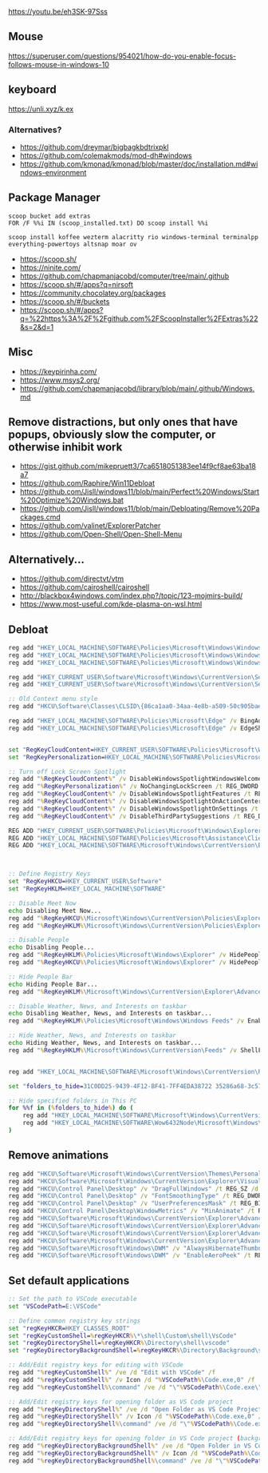 https://youtu.be/eh3SK-97Sss

## Mouse

https://superuser.com/questions/954021/how-do-you-enable-focus-follows-mouse-in-windows-10

## keyboard

https://unli.xyz/k.ex

### Alternatives?

- https://github.com/dreymar/bigbagkbdtrixpkl
- https://github.com/colemakmods/mod-dh#windows
- https://github.com/kmonad/kmonad/blob/master/doc/installation.md#windows-environment

## Package Manager

```
scoop bucket add extras
FOR /F %%i IN (scoop_installed.txt) DO scoop install %%i

scoop install koffee wezterm alacritty rio windows-terminal terminalpp everything-powertoys altsnap moar ov
```

- https://scoop.sh/
- https://ninite.com/
- https://github.com/chapmanjacobd/computer/tree/main/.github
- https://scoop.sh/#/apps?q=nirsoft
- https://community.chocolatey.org/packages
- https://scoop.sh/#/buckets
- https://scoop.sh/#/apps?q=%22https%3A%2F%2Fgithub.com%2FScoopInstaller%2FExtras%22&s=2&d=1

## Misc

- https://keypirinha.com/
- https://www.msys2.org/
- https://github.com/chapmanjacobd/library/blob/main/.github/Windows.md

## Remove distractions, but only ones that have popups, obviously slow the computer, or otherwise inhibit work

- https://gist.github.com/mikepruett3/7ca6518051383ee14f9cf8ae63ba18a7
- https://github.com/Raphire/Win11Debloat
- https://github.com/Jisll/windows11/blob/main/Perfect%20Windows/Start%20Optimize%20Windows.bat
- https://github.com/Jisll/windows11/blob/main/Debloating/Remove%20Packages.cmd
- https://github.com/valinet/ExplorerPatcher
- https://github.com/Open-Shell/Open-Shell-Menu

## Alternatively...

- https://github.com/directvt/vtm
- https://github.com/cairoshell/cairoshell
- http://blackbox4windows.com/index.php?/topic/123-mojmirs-build/
- https://www.most-useful.com/kde-plasma-on-wsl.html

## Debloat

```bat
reg add "HKEY_LOCAL_MACHINE\SOFTWARE\Policies\Microsoft\Windows\Windows Search" /v AllowCloudSearch /t REG_DWORD /d 0 /f
reg add "HKEY_LOCAL_MACHINE\SOFTWARE\Policies\Microsoft\Windows\Windows Search" /v AllowCortana /t REG_DWORD /d 0 /f
reg add "HKEY_LOCAL_MACHINE\SOFTWARE\Policies\Microsoft\Windows\Windows Search" /v AllowCortanaAboveLock /t REG_DWORD /d 0 /f

reg add "HKEY_CURRENT_USER\Software\Microsoft\Windows\CurrentVersion\Search" /v CortanaEnabled /t REG_DWORD /d 0 /f
reg add "HKEY_CURRENT_USER\Software\Microsoft\Windows\CurrentVersion\Search" /v CortanaConsent /t REG_DWORD /d 0 /f

:: Old Context menu style
reg add "HKCU\Software\Classes\CLSID\{86ca1aa0-34aa-4e8b-a509-50c905bae2a2}\InprocServer32" /f /ve

reg add "HKEY_LOCAL_MACHINE\SOFTWARE\Policies\Microsoft\Edge" /v BingAdsSuppression /t REG_DWORD /d 1 /f
reg add "HKEY_LOCAL_MACHINE\SOFTWARE\Policies\Microsoft\Edge" /v EdgeShoppingAssistantEnabled /t REG_DWORD /d 0 /f


set "RegKeyCloudContent=HKEY_CURRENT_USER\SOFTWARE\Policies\Microsoft\Windows\CloudContent"
set "RegKeyPersonalization=HKEY_LOCAL_MACHINE\SOFTWARE\Policies\Microsoft\Windows\Personalization"

:: Turn off Lock Screen Spotlight
reg add "%RegKeyCloudContent%" /v DisableWindowsSpotlightWindowsWelcomeExperience /t REG_DWORD /d 1 /f
reg add "%RegKeyPersonalization%" /v NoChangingLockScreen /t REG_DWORD /d 0 /f
reg add "%RegKeyCloudContent%" /v DisableWindowsSpotlightFeatures /t REG_DWORD /d 1 /f
reg add "%RegKeyCloudContent%" /v DisableWindowsSpotlightOnActionCenter /t REG_DWORD /d 1 /f
reg add "%RegKeyCloudContent%" /v DisableWindowsSpotlightOnSettings /t REG_DWORD /d 1 /f
reg add "%RegKeyCloudContent%" /v DisableThirdPartySuggestions /t REG_DWORD /d 1 /f

REG ADD "HKEY_CURRENT_USER\SOFTWARE\Policies\Microsoft\Windows\Explorer" /v HideRecentlyAddedApps /t REG_DWORD /d 1 /f
REG ADD "HKEY_LOCAL_MACHINE\SOFTWARE\Policies\Microsoft\Assistance\Client\1.0" /v NoActiveHelp /t REG_DWORD /d 1 /f
REG ADD "HKEY_LOCAL_MACHINE\SOFTWARE\Microsoft\Windows\CurrentVersion\Explorer" /v SmartScreenEnabled /t REG_SZ /d "Off" /f



:: Define Registry Keys
set "RegKeyHKCU=HKEY_CURRENT_USER\Software"
set "RegKeyHKLM=HKEY_LOCAL_MACHINE\SOFTWARE"

:: Disable Meet Now
echo Disabling Meet Now...
reg add "%RegKeyHKCU%\Microsoft\Windows\CurrentVersion\Policies\Explorer" /v HideSCAMeetNow /t REG_DWORD /d 1 /f
reg add "%RegKeyHKLM%\Microsoft\Windows\CurrentVersion\Policies\Explorer" /v HideSCAMeetNow /t REG_DWORD /d 1 /f

:: Disable People
echo Disabling People...
reg add "%RegKeyHKLM%\Policies\Microsoft\Windows\Explorer" /v HidePeopleBar /t REG_DWORD /d 1 /f
reg add "%RegKeyHKCU%\Policies\Microsoft\Windows\Explorer" /v HidePeopleBar /t REG_DWORD /d 1 /f

:: Hide People Bar
echo Hiding People Bar...
reg add "%RegKeyHKLM%\Microsoft\Windows\CurrentVersion\Explorer\Advanced\People" /v PeopleBand /t REG_DWORD /d 0 /f

:: Disable Weather, News, and Interests on taskbar
echo Disabling Weather, News, and Interests on taskbar...
reg add "%RegKeyHKLM%\Policies\Microsoft\Windows\Windows Feeds" /v EnableFeeds /t REG_DWORD /d 0 /f

:: Hide Weather, News, and Interests on taskbar
echo Hiding Weather, News, and Interests on taskbar...
reg add "%RegKeyHKLM%\Microsoft\Windows\CurrentVersion\Feeds" /v ShellFeedsTaskbarViewMode /t REG_DWORD /d 2 /f


reg add "HKEY_LOCAL_MACHINE\SOFTWARE\Microsoft\Windows\CurrentVersion\Policies\Explorer" /v AllowOnlineTips /t REG_DWORD /d 0 /f

set "folders_to_hide=31C0DD25-9439-4F12-BF41-7FF4EDA38722 35286a68-3c57-41a1-bbb1-0eae73d76c95 f42ee2d3-909f-4907-8871-4c22fc0bf756 7d83ee9b-2244-4e70-b1f5-5393042af1e4 0ddd015d-b06c-45d5-8c4c-f59713854639 a0c69a99-21c8-4671-8703-7934162fcf1d B4BFCC3A-DB2C-424C-B029-7FE99A87C641"

:: Hide specified folders in This PC
for %%f in (%folders_to_hide%) do (
    reg add "HKEY_LOCAL_MACHINE\SOFTWARE\Microsoft\Windows\CurrentVersion\Explorer\FolderDescriptions\{%%f}\PropertyBag" /v ThisPCPolicy /t REG_SZ /d Hide /f
    reg add "HKEY_LOCAL_MACHINE\SOFTWARE\Wow6432Node\Microsoft\Windows\CurrentVersion\Explorer\FolderDescriptions\{%%f}\PropertyBag" /v ThisPCPolicy /t REG_SZ /d Hide /f
)
```

## Remove animations

```bat
reg add "HKCU\Software\Microsoft\Windows\CurrentVersion\Themes\Personalize" /v "EnableTransparency" /t REG_DWORD /d "0" /f
reg add "HKCU\Software\Microsoft\Windows\CurrentVersion\Explorer\VisualEffects" /v "VisualFXSetting" /t REG_DWORD /d "3" /f
reg add "HKCU\Control Panel\Desktop" /v "DragFullWindows" /t REG_SZ /d "1" /f
reg add "HKCU\Control Panel\Desktop" /v "FontSmoothingType" /t REG_DWORD /d "2" /f
reg add "HKCU\Control Panel\Desktop" /v "UserPreferencesMask" /t REG_BINARY /d "9012038010000000" /f
reg add "HKCU\Control Panel\Desktop\WindowMetrics" /v "MinAnimate" /t REG_SZ /d "0" /f
reg add "HKCU\Software\Microsoft\Windows\CurrentVersion\Explorer\Advanced" /v "IconsOnly" /t REG_DWORD /d "0" /f
reg add "HKCU\Software\Microsoft\Windows\CurrentVersion\Explorer\Advanced" /v "ListviewAlphaSelect" /t REG_DWORD /d "0" /f
reg add "HKCU\Software\Microsoft\Windows\CurrentVersion\Explorer\Advanced" /v "ListviewShadow" /t REG_DWORD /d "0" /f
reg add "HKCU\Software\Microsoft\Windows\CurrentVersion\Explorer\Advanced" /v "TaskbarAnimations" /t REG_DWORD /d "0" /f
reg add "HKCU\Software\Microsoft\Windows\DWM" /v "AlwaysHibernateThumbnails" /t REG_DWORD /d "0" /f
reg add "HKCU\Software\Microsoft\Windows\DWM" /v "EnableAeroPeek" /t REG_DWORD /d "0" /f
```

## Set default applications

```bat
:: Set the path to VSCode executable
set "VSCodePath=E:\VSCode"

:: Define common registry key strings
set "regKeyHKCR=HKEY_CLASSES_ROOT"
set "regKeyCustomShell=%regKeyHKCR%\*\shell\Custom\shell\VsCode"
set "regKeyDirectoryShell=%regKeyHKCR%\Directory\shell\vscode"
set "regKeyDirectoryBackgroundShell=%regKeyHKCR%\Directory\Background\shell\vscode"

:: Add/Edit registry keys for editing with VSCode
reg add "%regKeyCustomShell%" /ve /d "Edit with VSCode" /f
reg add "%regKeyCustomShell%" /v Icon /d "%VSCodePath%\Code.exe,0" /f
reg add "%regKeyCustomShell%\command" /ve /d "\"%VSCodePath%\Code.exe\" \"%1\"" /f

:: Add/Edit registry keys for opening folder as VS Code project
reg add "%regKeyDirectoryShell%" /ve /d "Open Folder as VS Code Project" /f
reg add "%regKeyDirectoryShell%" /v Icon /d "%VSCodePath%\Code.exe,0" /f
reg add "%regKeyDirectoryShell%\command" /ve /d "\"%VSCodePath%\Code.exe\" \"%1\"" /f

:: Add/Edit registry keys for opening folder in VS Code project (background)
reg add "%regKeyDirectoryBackgroundShell%" /ve /d "Open Folder in VS Code Project" /f
reg add "%regKeyDirectoryBackgroundShell%" /v Icon /d "%VSCodePath%\Code.exe,0" /f
reg add "%regKeyDirectoryBackgroundShell%\command" /ve /d "\"%VSCodePath%\Code.exe\" \"%V\"" /f
```

